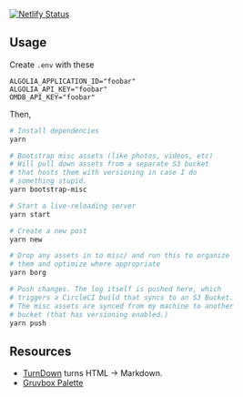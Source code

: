 [![Netlify Status](https://api.netlify.com/api/v1/badges/d7716919-cb6e-4c73-a7b0-d252f1ee94fd/deploy-status)](https://app.netlify.com/sites/ina/deploys)

## Usage

Create `.env` with these

```
ALGOLIA_APPLICATION_ID="foobar"
ALGOLIA_API_KEY="foobar"
OMDB_API_KEY="foobar"
```

Then,

```bash
# Install dependencies
yarn

# Bootstrap misc assets (like photos, videos, etc)
# Will pull down assets from a separate S3 bucket
# that hosts them with versioning in case I do
# something stupid.
yarn bootstrap-misc

# Start a live-reloading server
yarn start

# Create a new post
yarn new

# Drop any assets in to misc/ and run this to organize
# them and optimize where appropriate
yarn borg

# Push changes. The log itself is pushed here, which
# triggers a CircleCI build that syncs to an S3 Bucket.
# The misc assets are synced from my machine to another
# bucket (that has versioning enabled.)
yarn push
```

## Resources

- [TurnDown](https://domchristie.github.io/turndown) turns HTML &rarr; Markdown.
- [Gruvbox Palette](https://github.com/morhetz/gruvbox#palette)

